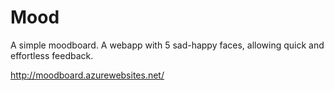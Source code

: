 # Mood
A simple moodboard. A webapp with 5 sad-happy faces, allowing quick and effortless feedback.

http://moodboard.azurewebsites.net/

